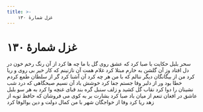 ```yaml
---
title: >-
    غزل شمارهٔ ۱۳۰
---
```

# غزل شمارهٔ ۱۳۰

سحر بلبل حکایت با صبا کرد
که عشق روی گل با ما چه ها کرد
از آن رنگ رخم خون در دل افتاد
وز آن گلشن به خارم مبتلا کرد
غلام همت آن نازنینم
که کار خیر بی روی و ریا کرد
من از بیگانگان دیگر ننالم
که با من هر چه کرد آن آشنا کرد
گر از سلطان طمع کردم خطا بود
ور از دلبر وفا جستم جفا کرد
خوشش باد آن نسیم صبحگاهی
که درد شب نشینان را دوا کرد
نقاب گل کشید و زلف سنبل
گره بند قبای غنچه وا کرد
به هر سو بلبل عاشق در افغان
تنعم از میان باد صبا کرد
بشارت بر به کوی می فروشان
که حافظ توبه از زهد ریا کرد
وفا از خواجگان شهر با من
کمال دولت و دین بوالوفا کرد
